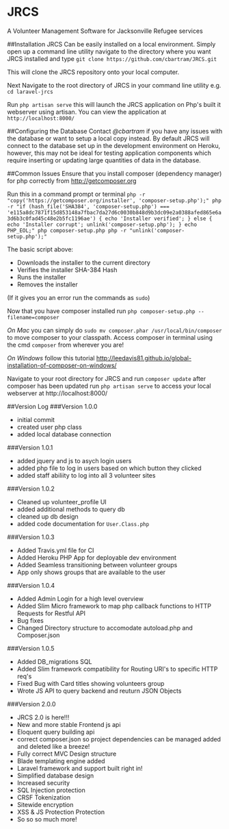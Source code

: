 # JRCS
A Volunteer Management Software for Jacksonville Refugee services

##Installation
JRCS Can be easily installed on a local environment. Simply open up a command line utility navigate to the directory where you want JRCS installed and type `git clone https://github.com/cbartram/JRCS.git`

This will clone the JRCS repository onto your local computer.

Next Navigate to the root directory of JRCS in your command line utility e.g. `cd laravel-jrcs` 

Run `php artisan serve` this will launch the JRCS application on Php's built it webserver using artisan. You can view the application at `http://localhost:8000/`

##Configuring the Database
Contact *@cbartram* if you have any issues with the database or want to setup a local copy instead. By default JRCS will connect to the database set up in the development environment on Heroku, however, this may not be ideal for testing application components which require inserting or updating large quantities of data in the database.

##Common Issues
Ensure that you install composer (dependency manager) for php correctly from http://getcomposer.org

Run this in a command prompt or terminal 
`php -r "copy('https://getcomposer.org/installer', 'composer-setup.php');"
php -r "if (hash_file('SHA384', 'composer-setup.php') === 'e115a8dc7871f15d853148a7fbac7da27d6c0030b848d9b3dc09e2a0388afed865e6a3d6b3c0fad45c48e2b5fc1196ae') { echo 'Installer verified'; } else { echo 'Installer corrupt'; unlink('composer-setup.php'); } echo PHP_EOL;"
php composer-setup.php
php -r "unlink('composer-setup.php');"`

The basic script above: 
- Downloads the installer to the current directory
- Verifies the installer SHA-384 Hash
- Runs the installer
- Removes the installer

(If it gives you an error run the commands as `sudo`)

Now that you have composer installed run 
`php composer-setup.php --filename=composer`

*On Mac* you can simply do `sudo mv composer.phar /usr/local/bin/composer` to move composer to your classpath. 
Access composer in terminal using the cmd `composer` from wherever you are!

*On Windows* follow this tutorial http://leedavis81.github.io/global-installation-of-composer-on-windows/

Navigate to your root directory for JRCS and run `composer update` after composer has been updated run `php artisan serve` to access your local webserver at http://localhost:8000/


##Version Log
###Version 1.0.0
- initial commit
- created user php class
- added local database connection

###Version 1.0.1
- added jquery and js to asych login users 
- added php file to log in users based on which button they clicked
- added staff abiliity to log into all 3 volunteer sites

###Version 1.0.2
- Cleaned up volunteer_profile UI 
- added additional methods to query db
- cleaned up db design
- added code documentation for `User.Class.php`

###Version 1.0.3
- Added Travis.yml file for CI
- Added Heroku PHP App for deployable dev environment
- Added Seamless transitioning between volunteer groups
- App only shows groups that are available to the user

###Version 1.0.4
- Added Admin Login for a high level overview
- Added Slim Micro framework to map php callback functions to HTTP Requests for Restful API
- Bug fixes 
- Changed Directory structure to accomodate autoload.php and Composer.json

###Version 1.0.5
- Added DB_migrations SQL
- Added Slim framework compatibility for Routing URI's to specific HTTP req's
- Fixed Bug with Card titles showing volunteers group
- Wrote JS API to query backend and reuturn JSON Objects

###Version 2.0.0
- JRCS 2.0 is here!!! 
- New and more stable Frontend js api
- Eloquent query building api
- correct composer.json so project dependencies can be managed added and deleted like a breeze!
- Fully correct MVC Design structure
- Blade templating engine added 
- Laravel framework and support built right in!
- Simplified database design
- Increased security
- SQL Injection protection
- CRSF Tokenization
- Sitewide encryption
- XSS & JS Protection Protection 
- So so so much more!

